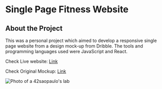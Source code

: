 # Single Page Fitness Website

## About the Project

<p>This was a personal project which aimed to develop a responsive single 
page website from a design mock-up from Dribble. The tools 
and programming languages used were JavaScript and React.</p>

<p>Check Live website: <a href="https://fitness-react-website.netlify.app/">Link</a></p>
<p>Check Original Mockup: <a href="https://dribbble.com/shots/15272437-Fitness-Landing-Page">Link</a></p>
	
	
![Photo of a 42saopaulo's lab](https://i.ibb.co/PmN7Qgv/downs.png)
